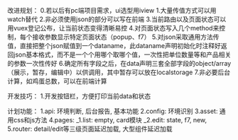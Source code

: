 改进规划：
0.若以后有pc端项目需求，ui选型用iview
1.大量传值方式可以用watch替代
2.非必须使用json的部分可以写在前端
3.当前路由以及页面状态可以用vuex登记公布，让当前状态变得清晰易控
4.对页面状态写入几个method来控制，每个接收参数显示特定页面状态（popup、f7）
5.对json采取通用方法传值，直接把整个json赋值到一个dataname，此dataname声明初始化时注释好返回json基本格式，而不是一个个用哪个取哪个值，一次性把单位数量等和产品相关的参数一次性传好
6.确定所有字段之后，在data声明三套全部字段的object/array（展示，暂存，编辑中）以供调用，其中暂存可以放在localstorage
7.非必要后台计算，如鸡蛋总数，可以在前端计算



开发技巧：
1.开发按钮栏，方便打印当前data和状态

计划功能：
1.api: 环境判断, 后台报告, 基本功能
2.config: 环境识别
3.asset: 通用css和js方法
4.pages: 
    _1.list: empty, card模块
    _2.edit: state, f7, new, 
5.router: detail/edit等三级页面延迟加载, 大型组件延迟加载
        
        